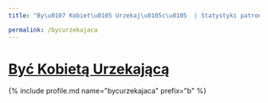```yaml
---
title: "By\u0107 Kobiet\u0105 Urzekaj\u0105c\u0105  | Statystyki patronite.pl | Patromierz"

permalink: /bycurzekajaca
---
```


# [Być Kobietą Urzekającą ](https://patronite.pl/bycurzekajaca)

{% include profile.md name="bycurzekajaca" prefix="b" %}
